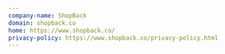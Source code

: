```yaml
---
company-name: ShopBack
domain: shopback.co
home: https://www.shopback.co/
privacy-policy: https://www.shopback.co/privacy-policy.html
---
```




